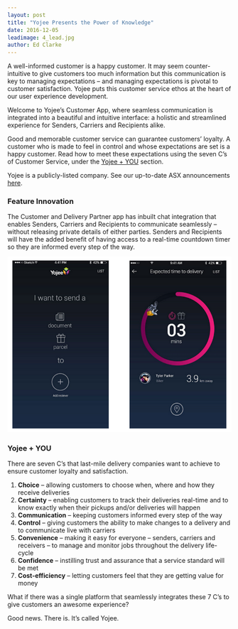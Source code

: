 ```yaml
---
layout: post
title: "Yojee Presents the Power of Knowledge"
date: 2016-12-05
leadimage: 4_lead.jpg
author: Ed Clarke
---
```



A well-informed customer is a happy customer. It may seem counter-intuitive to give customers too much information but this communication is key to managing expectations – and managing expectations is pivotal to customer satisfaction. Yojee puts this customer service ethos at the heart of our user experience development.  

Welcome to Yojee’s Customer App, where seamless communication is integrated into a beautiful and intuitive interface: a holistic and streamlined experience for Senders, Carriers and Recipients alike.  

Good and memorable customer service can guarantee customers’ loyalty.  A customer who is made to feel in control and whose expectations are set is a happy customer.  Read how to meet these expectations using the seven C’s of Customer Service, under the [Yojee + YOU](#yojee--you) section.  

Yojee is a publicly-listed company.  See our up-to-date ASX announcements [here](http://sendyojee.com/announcements.html).  

### **Feature Innovation**  

The Customer and Delivery Partner app has inbuilt chat integration that enables Senders, Carriers and Recipients to communicate seamlessly – without releasing private details of either parties. Senders and Recipients will have the added benefit of having access to a real-time countdown timer so they are informed every step of the way.  

![Countdown Timer](/uploads/4_img.png)

### **Yojee + YOU**  

There are seven C’s that last-mile delivery companies want to achieve to ensure customer loyalty and satisfaction.  

1. **Choice** – allowing customers to choose when, where and how they receive deliveries
2. **Certainty** – enabling customers to track their deliveries real-time and to know exactly when their pickups and/or deliveries will happen
3. **Communication** – keeping customers informed every step of the way
4. **Control** – giving customers the ability to make changes to a delivery and to communicate live with carriers
5. **Convenience** – making it easy for everyone – senders, carriers and receivers – to manage and monitor jobs throughout the delivery life-cycle
6. **Confidence** – instilling trust and assurance that a service standard will be met
7. **Cost-efficiency** – letting customers feel that they are getting value for money  

What if there was a single platform that seamlessly integrates these 7 C’s to give customers an awesome experience?  

Good news. There is. It’s called Yojee.  